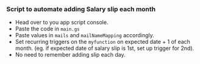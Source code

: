 ### Script to automate adding Salary slip each month

- Head over to you app script console.
- Paste the code in `main.gs`
- Paste values in `mails` and `mailNameMapping` accordingly.
- Set recurring triggers on the `myfunction` on expected date + 1 of each month. (eg. if expected date of salary slip is 1st, set up trigger for 2nd).
- No need to remember adding slip each day.


